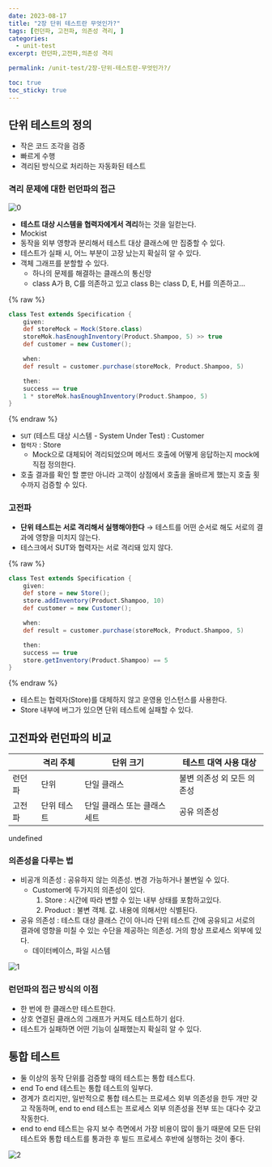 ```yaml
---
date: 2023-08-17
title: "2장 단위 테스트란 무엇인가?"
tags: [런던파, 고전파, 의존성 격리, ]
categories:
  - unit-test
excerpt: 런던파,고전파,의존성 격리

permalink: /unit-test/2장-단위-테스트란-무엇인가?/

toc: true
toc_sticky: true
---
```



## 단위 테스트의 정의

- 작은 코드 조각을 검증
- 빠르게 수행
- 격리된 방식으로 처리하는 자동화된 테스트

### 격리 문제에 대한 런던파의 접근


![0](/assets/img/2023-08-17-2장-단위-테스트란-무엇인가?.md/0.png)

- **테스트 대상 시스템을 협력자에게서 격리**하는 것을 일컫는다.
- Mockist
- 동작을 외부 영향과 분리해서 테스트 대상 클래스에 만 집중할 수 있다.
- 테스트가 실패 시, 어느 부분이 고장 났는지 확실히 알 수 있다.
- 객체 그래프를 분할할 수 있다.
	- 하나의 문제를 해결하는 클래스의 통신망
	- class A가 B, C를 의존하고 있고 class B는 class D, E, H를 의존하고…

{% raw %}
```groovy
class Test extends Specification {
	given:
	def storeMock = Mock(Store.class)
	storeMok.hasEnoughInventory(Product.Shampoo, 5) >> true
	def customer = new Customer();

	when:
	def result = customer.purchase(storeMock, Product.Shampoo, 5)

	then:
	success == true
	1 * storeMok.hasEnoughInventory(Product.Shampoo, 5)
}
```
{% endraw %}

- `SUT` (테스트 대상 시스템 - System Under Test) : Customer
- `협력자` : Store
	- Mock으로 대체되어 격리되었으며 메서드 호출에 어떻게 응답하는지 mock에 직접 정의한다.
- 호출 결과를 확인 할 뿐만 아니라 고객이 상점에서 호출을 올바르게 했는지 호출 횟수까지 검증할 수 있다.

### 고전파

- **단위 테스트는 서로 격리해서 실행해야한다** → 테스트를 어떤 순서로 해도 서로의 결과에 영향을 미치지 않는다.
- 테스크에서 SUT와 협력자는 서로 격리돼 있지 않다.

{% raw %}
```groovy
class Test extends Specification {
	given:
	def store = new Store();
	store.addInventory(Product.Shampoo, 10)
	def customer = new Customer();

	when:
	def result = customer.purchase(storeMock, Product.Shampoo, 5)

	then:
	success == true
	store.getInventory(Product.Shampoo) == 5
}
```
{% endraw %}

- 테스트는 협력자(Store)를 대체하지 않고 운영용 인스턴스를 사용한다.
- Store 내부에 버그가 있으면 단위 테스트에 실패할 수 있다.

## 고전파와 런던파의 비교


|     | 격리 주체  | 단위 크기            | 테스트 대역 사용 대상    |
| --- | ------ | ---------------- | --------------- |
| 런던파 | 단위     | 단일 클래스           | 불변 의존성 외 모든 의존성 |
| 고전파 | 단위 테스트 | 단일 클래스 또는 클래스 세트 | 공유 의존성          |

undefined
### 의존성을 다루는 법

- 비공개 의존성 : 공유하지 않는 의존성. 변경 가능하거나 불변일 수 있다.
	- Customer에 두가지의 의존성이 있다.
		1. Store : 시간에 따라 변할 수 있는 내부 상태를 포함하고있다.
		2. Product : 불변 객체. 값. 내용에 의해서만 식별된다.
- 공유 의존성 : 테스트 대상 클래스 간이 아니라 단위 테스트 간에 공유되고 서로의 결과에 영향을 미칠 수 있는 수단을 제공하는 의존성. 거의 항상 프로세스 외부에 있다.
	- 데이터베이스, 파일 시스템

![1](/assets/img/2023-08-17-2장-단위-테스트란-무엇인가?.md/1.png)


### 런던파의 접근 방식의 이점

- 한 번에 한 클래스만 테스트한다.
- 상호 연결된 클래스의 그래프가 커져도 테스트하기 쉽다.
- 테스트가 실패하면 어떤 기능이 실패했는지 확실히 알 수 있다.

## 통합 테스트

- 둘 이상의 동작 단위를 검증할 때의 테스트는 통합 테스트다.
- end To end 테스트는 통합 테스트의 일부다.
- 경계가 흐리지만, 일반적으로 통합 테스트는 프로세스 외부 의존성을 한두 개만 갖고 작동하며, end to end 테스트는 프로세스 외부 의존성을 전부 또는 대다수 갖고 작동한다.
- end to end 테스트는 유지 보수 측면에서 가장 비용이 많이 들기 때문에 모든 단위테스트와 통합 테스트를 통과한 후 빌드 프로세스 후반에 실행하는 것이 좋다.

![2](/assets/img/2023-08-17-2장-단위-테스트란-무엇인가?.md/2.png)

